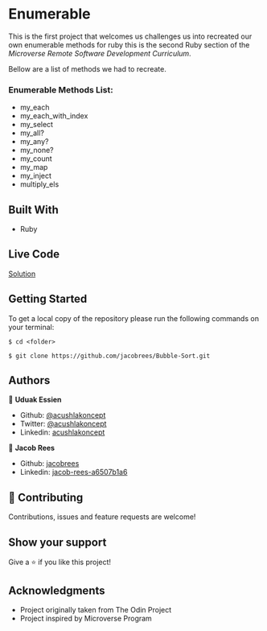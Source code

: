 # Enumerable

This is the first project that welcomes us challenges us into recreated our own enumerable methods for ruby this is the second Ruby section of the *Microverse Remote Software Development Curriculum*.

Bellow are a list of methods we had to recreate.

### Enumerable Methods List:

- my_each
- my_each_with_index
- my_select
- my_all?
- my_any?
- my_none?
- my_count
- my_map
- my_inject
- multiply_els

## Built With

- Ruby

## Live Code
[Solution](https://repl.it/@jacobrees24/enumerable#main.rb)


## Getting Started

To get a local copy of the repository please run the following commands on your terminal:

```
$ cd <folder>
```

```
$ git clone https://github.com/jacobrees/Bubble-Sort.git
```

## Authors

👤 **Uduak Essien**

- Github: [@acushlakoncept](https://github.com/acushlakoncept/)
- Twitter: [@acushlakoncept](https://twitter.com/acushlakoncept)
- Linkedin: [acushlakoncept](https://www.linkedin.com/in/acushlakoncept/)

👤 **Jacob Rees**

- Github: [jacobrees](https://github.com/jacobrees)
- Linkedin: [jacob-rees-a6507b1a6](https://www.linkedin.com/in/jacob-rees-a6507b1a6/)


## 🤝 Contributing

Contributions, issues and feature requests are welcome!


## Show your support

Give a ⭐️ if you like this project!


## Acknowledgments

- Project originally taken from The Odin Project
- Project inspired by Microverse Program
